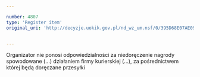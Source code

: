 ```yaml
---

number: 4807
type: 'Register item'
original_uri: 'http://decyzje.uokik.gov.pl/nd_wz_um.nsf/0/395D68E07AE09558C1257B82003ABFF9?OpenDocument'


---
```


Organizator nie ponosi odpowiedzialności za niedoręczenie nagrody spowodowane (...) działaniem firmy kurierskiej (...), za pośrednictwem której będą doręczane przesyłki
